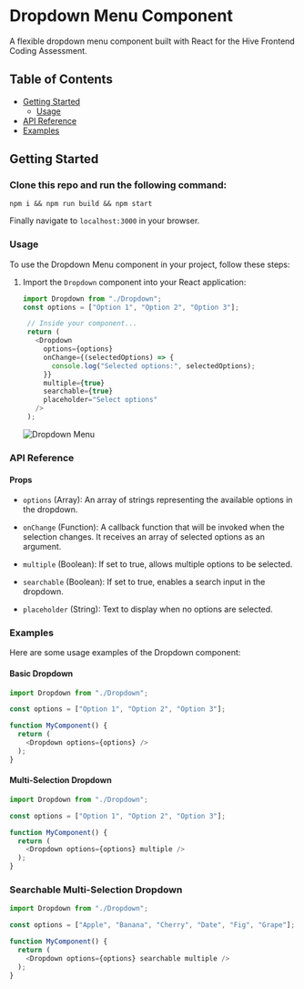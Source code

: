 # Dropdown Menu Component

A flexible dropdown menu component built with React for the Hive Frontend Coding Assessment.

## Table of Contents

- [Getting Started](#getting-started)
  - [Usage](#usage)
- [API Reference](#api-reference)
- [Examples](#examples)

## Getting Started

### Clone this repo and run the following command:

```
npm i && npm run build && npm start
```

Finally navigate to `localhost:3000` in your browser.

### Usage

To use the Dropdown Menu component in your project, follow these steps:

1. Import the `Dropdown` component into your React application:

   ```javascript
   import Dropdown from "./Dropdown";
   const options = ["Option 1", "Option 2", "Option 3"];

    // Inside your component...
    return (
      <Dropdown
        options={options}
        onChange={(selectedOptions) => {
          console.log("Selected options:", selectedOptions);
        }}
        multiple={true}
        searchable={true}
        placeholder="Select options"
      />
    );

   ```
   ![Dropdown Menu](https://storage.googleapis.com/www.derekmccreight.me/assets/hidden/dropdown_ex.png)


### API Reference

#### Props
- `options` (Array): An array of strings representing the available options in the dropdown.

- `onChange` (Function): A callback function that will be invoked when the selection changes. It receives an array of selected options as an argument.

- `multiple` (Boolean): If set to true, allows multiple options to be selected.

- `searchable` (Boolean): If set to true, enables a search input in the dropdown.

- `placeholder` (String): Text to display when no options are selected.


### Examples

Here are some usage examples of the Dropdown component:

#### Basic Dropdown
```javascript
import Dropdown from "./Dropdown";

const options = ["Option 1", "Option 2", "Option 3"];

function MyComponent() {
  return (
    <Dropdown options={options} />
  );
}
```

#### Multi-Selection Dropdown
```javascript
import Dropdown from "./Dropdown";

const options = ["Option 1", "Option 2", "Option 3"];

function MyComponent() {
  return (
    <Dropdown options={options} multiple />
  );
}
```

### Searchable Multi-Selection Dropdown
```javascript
import Dropdown from "./Dropdown";

const options = ["Apple", "Banana", "Cherry", "Date", "Fig", "Grape"];

function MyComponent() {
  return (
    <Dropdown options={options} searchable multiple />
  );
}
```
